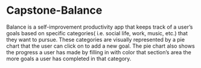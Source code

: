 # Capstone-Balance

Balance is a self-improvement productivity app that keeps track of a user’s goals based on specific categories( i.e. social life, work, music, etc.) that they want to pursue. These categories are visually represented by a pie chart that the user can click on to add a new goal. The pie chart also shows the progress a user has made by filling in with color that section’s area the more goals a user has completed in that category.
